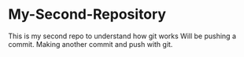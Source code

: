 # My-Second-Repository
This is my second repo to understand how git works
Will be pushing a commit.
Making another commit and push with git.